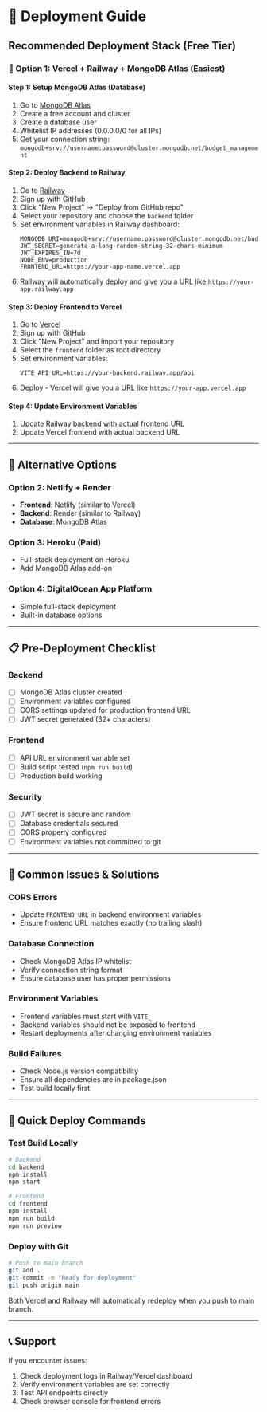# 🚀 Deployment Guide

## Recommended Deployment Stack (Free Tier)

### 🎯 Option 1: Vercel + Railway + MongoDB Atlas (Easiest)

#### Step 1: Setup MongoDB Atlas (Database)
1. Go to [MongoDB Atlas](https://www.mongodb.com/atlas/database)
2. Create a free account and cluster
3. Create a database user
4. Whitelist IP addresses (0.0.0.0/0 for all IPs)
5. Get your connection string: `mongodb+srv://username:password@cluster.mongodb.net/budget_management`

#### Step 2: Deploy Backend to Railway
1. Go to [Railway](https://railway.app/)
2. Sign up with GitHub
3. Click "New Project" → "Deploy from GitHub repo"
4. Select your repository and choose the `backend` folder
5. Set environment variables in Railway dashboard:
   ```
   MONGODB_URI=mongodb+srv://username:password@cluster.mongodb.net/budget_management
   JWT_SECRET=generate-a-long-random-string-32-chars-minimum
   JWT_EXPIRES_IN=7d
   NODE_ENV=production
   FRONTEND_URL=https://your-app-name.vercel.app
   ```
6. Railway will automatically deploy and give you a URL like `https://your-app.railway.app`

#### Step 3: Deploy Frontend to Vercel
1. Go to [Vercel](https://vercel.com/)
2. Sign up with GitHub
3. Click "New Project" and import your repository
4. Select the `frontend` folder as root directory
5. Set environment variables:
   ```
   VITE_API_URL=https://your-backend.railway.app/api
   ```
6. Deploy - Vercel will give you a URL like `https://your-app.vercel.app`

#### Step 4: Update Environment Variables
1. Update Railway backend with actual frontend URL
2. Update Vercel frontend with actual backend URL

---

## 🔧 Alternative Options

### Option 2: Netlify + Render
- **Frontend**: Netlify (similar to Vercel)
- **Backend**: Render (similar to Railway)
- **Database**: MongoDB Atlas

### Option 3: Heroku (Paid)
- Full-stack deployment on Heroku
- Add MongoDB Atlas add-on

### Option 4: DigitalOcean App Platform
- Simple full-stack deployment
- Built-in database options

---

## 📋 Pre-Deployment Checklist

### Backend
- [ ] MongoDB Atlas cluster created
- [ ] Environment variables configured
- [ ] CORS settings updated for production frontend URL
- [ ] JWT secret generated (32+ characters)

### Frontend
- [ ] API URL environment variable set
- [ ] Build script tested (`npm run build`)
- [ ] Production build working

### Security
- [ ] JWT secret is secure and random
- [ ] Database credentials secured
- [ ] CORS properly configured
- [ ] Environment variables not committed to git

---

## 🐛 Common Issues & Solutions

### CORS Errors
- Update `FRONTEND_URL` in backend environment variables
- Ensure frontend URL matches exactly (no trailing slash)

### Database Connection
- Check MongoDB Atlas IP whitelist
- Verify connection string format
- Ensure database user has proper permissions

### Environment Variables
- Frontend variables must start with `VITE_`
- Backend variables should not be exposed to frontend
- Restart deployments after changing environment variables

### Build Failures
- Check Node.js version compatibility
- Ensure all dependencies are in package.json
- Test build locally first

---

## 🚀 Quick Deploy Commands

### Test Build Locally
```bash
# Backend
cd backend
npm install
npm start

# Frontend
cd frontend
npm install
npm run build
npm run preview
```

### Deploy with Git
```bash
# Push to main branch
git add .
git commit -m "Ready for deployment"
git push origin main
```

Both Vercel and Railway will automatically redeploy when you push to main branch.

---

## 📞 Support

If you encounter issues:
1. Check deployment logs in Railway/Vercel dashboard
2. Verify environment variables are set correctly
3. Test API endpoints directly
4. Check browser console for frontend errors